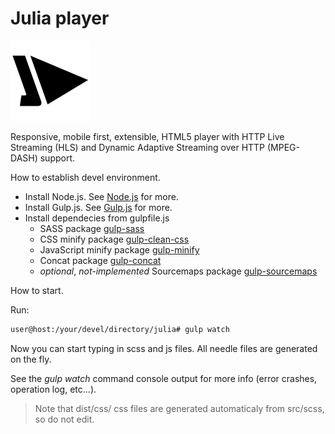 Julia player
=============

![julia-player](https://raw.githubusercontent.com/prochor666/julia-player/master/src/img/brand/julia-logo-128x128.png)

Responsive, mobile first, extensible, HTML5 player with HTTP Live Streaming (HLS) and Dynamic Adaptive Streaming over HTTP (MPEG-DASH) support.

How to establish devel environment.

- Install Node.js. See [Node.js](https://nodejs.org/en/) for more.
- Install Gulp.js. See [Gulp.js](http://gulpjs.com/) for more.
- Install dependecies from gulpfile.js
    - SASS package [gulp-sass](https://www.npmjs.com/package/gulp-sass)
    - CSS minify package [gulp-clean-css](https://www.npmjs.com/package/gulp-clean-css)
    - JavaScript minify package [gulp-minify](https://www.npmjs.com/package/gulp-minify)
    - Concat package [gulp-concat](https://www.npmjs.com/package/gulp-concat)
    - _optional_, _not-implemented_ Sourcemaps package [gulp-sourcemaps](https://www.npmjs.com/package/gulp-sourcemaps)

How to start.

Run:

```bash
user@host:/your/devel/directory/julia# gulp watch
```

Now you can start typing in scss and js files. All needle files are generated on the fly.

See the _gulp watch_ command console output for more info (error crashes, operation log, etc...).

> Note that dist/css/ css files are generated automaticaly from src/scss, so do not edit.
